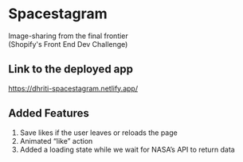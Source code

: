 # Spacestagram
Image-sharing from the final frontier<br/>
(Shopify's Front End Dev Challenge)

## Link to the deployed app
https://dhriti-spacestagram.netlify.app/

## Added Features
1. Save likes if the user leaves or reloads the page
2. Animated “like” action 
3. Added a loading state while we wait for NASA’s API to return data

